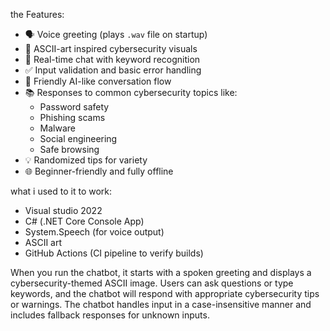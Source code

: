 ﻿

the Features:

- 🗣️ Voice greeting (plays `.wav` file on startup)
- 🔐 ASCII-art inspired cybersecurity visuals
- 💬 Real-time chat with keyword recognition
- ✅ Input validation and basic error handling
- 🤖 Friendly AI-like conversation flow
- 📚 Responses to common cybersecurity topics like:
  - Password safety
  - Phishing scams
  - Malware
  - Social engineering
  - Safe browsing
- 💡 Randomized tips for variety
- 🌐 Beginner-friendly and fully offline

what i used to it to work:


- Visual studio 2022
- C# (.NET Core Console App)
- System.Speech (for voice output)
- ASCII art
- GitHub Actions (CI pipeline to verify builds)



When you run the chatbot, it starts with a spoken greeting and displays a cybersecurity-themed ASCII image. Users can ask questions or type keywords, and the chatbot will respond with appropriate cybersecurity tips or warnings. The chatbot handles input in a case-insensitive manner and includes fallback responses for unknown inputs.

